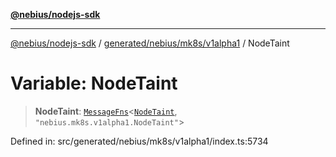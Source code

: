 [**@nebius/nodejs-sdk**](../../../../../README.md)

---

[@nebius/nodejs-sdk](../../../../../README.md) / [generated/nebius/mk8s/v1alpha1](../README.md) / NodeTaint

# Variable: NodeTaint

> **NodeTaint**: [`MessageFns`](../../../../../runtime/protos/core/interfaces/MessageFns.md)\<[`NodeTaint`](../interfaces/NodeTaint.md), `"nebius.mk8s.v1alpha1.NodeTaint"`\>

Defined in: src/generated/nebius/mk8s/v1alpha1/index.ts:5734
